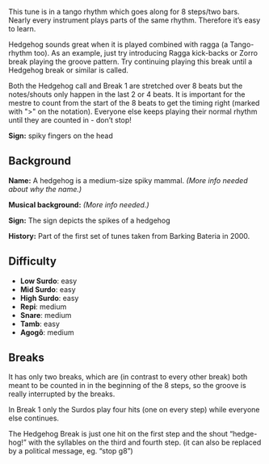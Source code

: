 This tune is in a tango rhythm which goes along for 8 steps/two bars. Nearly every instrument plays parts of the same
rhythm. Therefore it’s easy to learn.

Hedgehog sounds great when it is played combined with ragga (a Tango-rhythm too). As an example, just try introducing
Ragga kick-backs or Zorro break playing the groove pattern. Try continuing playing this break until a Hedgehog break
or similar is called.

Both the Hedgehog call and Break 1 are stretched over 8 beats but the notes/shouts only happen in the last 2 or 4 beats.
It is important for the mestre to count from the start of the 8 beats to get the timing right (marked with ">" on the
notation). Everyone else keeps playing their normal rhythm until they are counted in - don’t stop!

**Sign:** spiky fingers on the head

## Background

**Name:** A hedgehog is a medium-size spiky mammal. *(More info needed about why the name.)*

**Musical background:** *(More info needed.)*

**Sign:** The sign depicts the spikes of a hedgehog

**History:** Part of the first set of tunes taken from Barking Bateria in 2000.

## Difficulty

* **Low Surdo**: easy
* **Mid Surdo**: easy
* **High Surdo**: easy
* **Repi**: medium
* **Snare**: medium
* **Tamb**: easy
* **Agogô**: medium

## Breaks

It has only two breaks, which are (in contrast to every other break) both meant to be counted in in the beginning of
the 8 steps, so the groove is really interrupted by the breaks.

In Break 1 only the Surdos play four hits (one on every step) while everyone else continues.

The Hedgehog Break is just one hit on the first step and the shout “hedge-hog!” with the syllables on the third and
fourth step. (it can also be replaced by a political message, eg. “stop g8”)